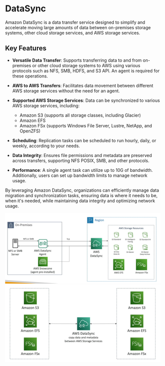 # DataSync

Amazon DataSync is a data transfer service designed to simplify and accelerate moving large amounts of data between on-premises storage systems, other cloud storage services, and AWS storage services.

## Key Features

- **Versatile Data Transfer**: Supports transferring data to and from on-premises or other cloud storage systems to AWS using various protocols such as NFS, SMB, HDFS, and S3 API. An agent is required for these operations.

- **AWS to AWS Transfers**: Facilitates data movement between different AWS storage services without the need for an agent.

- **Supported AWS Storage Services**: Data can be synchronized to various AWS storage services, including:
    - Amazon S3 (supports all storage classes, including Glacier)
    - Amazon EFS
    - Amazon FSx (supports Windows File Server, Lustre, NetApp, and OpenZFS)

- **Scheduling**: Replication tasks can be scheduled to run hourly, daily, or weekly, according to your needs.

- **Data Integrity**: Ensures file permissions and metadata are preserved across transfers, supporting NFS POSIX, SMB, and other protocols.

- **Performance**: A single agent task can utilize up to 10G of bandwidth. Additionally, users can set up bandwidth limits to manage network usage.

By leveraging Amazon DataSync, organizations can efficiently manage data migration and synchronization tasks, ensuring data is where it needs to be, when it's needed, while maintaining data integrity and optimizing network usage.

![DataSync](../z_resources/images/storage-extras/data-sync-01.png)
![DataSync](../z_resources/images/storage-extras/data-sync-02.png)
